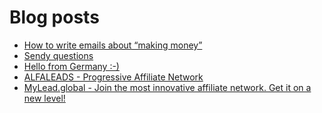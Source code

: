 # Blog posts
<!-- BLOG-POST-LIST:START -->
- [How to write emails about “making money”](https://afflift.com/f/threads/how-to-write-emails-about-%E2%80%9Cmaking-money%E2%80%9D.10568/)
- [Sendy questions](https://afflift.com/f/threads/sendy-questions.10567/)
- [Hello from Germany :-&rpar;](https://afflift.com/f/threads/hello-from-germany.10566/)
- [ALFALEADS - Progressive Affiliate Network](https://afflift.com/f/threads/alfaleads-progressive-affiliate-network.4461/)
- [MyLead.global - Join the most innovative affiliate network. Get it on a new level!](https://afflift.com/f/threads/mylead-global-join-the-most-innovative-affiliate-network-get-it-on-a-new-level.2151/)
<!-- BLOG-POST-LIST:END -->
